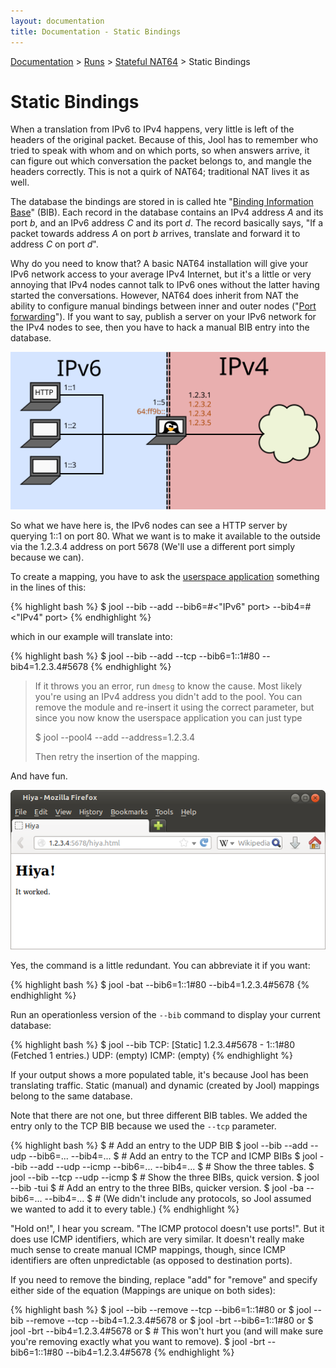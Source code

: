 ```yaml
---
layout: documentation
title: Documentation - Static Bindings
---
```


[Documentation](doc-index.html) > [Runs](doc-index.html#runs) > [Stateful NAT64](mod-run-stateful.html) > Static Bindings

# Static Bindings

When a translation from IPv6 to IPv4 happens, very little is left of the headers of the original packet. Because of this, Jool has to remember who tried to speak with whom and on which ports, so when answers arrive, it can figure out which conversation the packet belongs to, and mangle the headers correctly. This is not a quirk of NAT64; traditional NAT lives it as well.

The database the bindings are stored in is called hte "[Binding Information Base](misc-bib.html)" (BIB). Each record in the database contains an IPv4 address _A_ and its port _b_, and an IPv6 address _C_ and its port _d_. The record basically says, "If a packet towards address _A_ on port _b_ arrives, translate and forward it to address _C_ on port _d_".

Why do you need to know that? A basic NAT64 installation will give your IPv6 network access to your average IPv4 Internet, but it's a little or very annoying that IPv4 nodes cannot talk to IPv6 ones without the latter having started the conversations. However, NAT64 does inherit from NAT the ability to configure manual bindings between inner and outer nodes ("<a href="http://en.wikipedia.org/wiki/Port_forwarding" target="_blank">Port forwarding</a>"). If you want to say, publish a server on your IPv6 network for the IPv4 nodes to see, then you have to hack a manual BIB entry into the database.

![Fig.1 - Network design](images/static-network.svg)

So what we have here is, the IPv6 nodes can see a HTTP server by querying 1::1 on port 80. What we want is to make it available to the outside via the 1.2.3.4 address on port 5678 (We'll use a different port simply because we can).

To create a mapping, you have to ask the [userspace application](usr-install.html) something in the lines of this:

{% highlight bash %}
$ jool --bib --add <protocols> --bib6=<Ipv6 address>#<"IPv6" port> --bib4=<IPv4 address>#<"IPv4" port>
{% endhighlight %}

which in our example will translate into:

{% highlight bash %}
$ jool --bib --add --tcp --bib6=1::1#80 --bib4=1.2.3.4#5678
{% endhighlight %}

> If it throws you an error, run `dmesg` to know the cause. Most likely you're using an IPv4 address you didn't add to the pool. You can remove the module and re-insert it using the correct parameter, but since you now know the userspace application you can just type
> 
> 	$ jool --pool4 --add --address=1.2.3.4
> 
> Then retry the insertion of the mapping.

And have fun.

![Fig.2 - Test](images/static-hiya.png)

Yes, the command is a little redundant. You can abbreviate it if you want:

{% highlight bash %}
$ jool -bat --bib6=1::1#80 --bib4=1.2.3.4#5678
{% endhighlight %}

Run an operationless version of the `--bib` command to display your current database:

{% highlight bash %}
$ jool --bib
TCP:
[Static] 1.2.3.4#5678 - 1::1#80
  (Fetched 1 entries.)
UDP:
  (empty)
ICMP:
  (empty)
{% endhighlight %}

If your output shows a more populated table, it's because Jool has been translating traffic. Static (manual) and dynamic (created by Jool) mappings belong to the same database.

Note that there are not one, but three different BIB tables. We added the entry only to the TCP BIB because we used the `--tcp` parameter.

{% highlight bash %}
$ # Add an entry to the UDP BIB
$ jool --bib --add --udp --bib6=... --bib4=...
$ # Add an entry to the TCP and ICMP BIBs
$ jool --bib --add --udp --icmp --bib6=... --bib4=...
$ # Show the three tables.
$ jool --bib --tcp --udp --icmp
$ # Show the three BIBs, quick version.
$ jool --bib -tui
$ # Add an entry to the three BIBs, quicker version.
$ jool -ba --bib6=... --bib4=...
$ # (We didn't include any protocols, so Jool assumed we wanted to add it to every table.)
{% endhighlight %}

"Hold on!", I hear you scream. "The ICMP protocol doesn't use ports!". But it does use ICMP identifiers, which are very similar. It doesn't really make much sense to create manual ICMP mappings, though, since ICMP identifiers are often unpredictable (as opposed to destination ports).

If you need to remove the binding, replace "add" for "remove" and specify either side of the equation (Mappings are unique on both sides):

{% highlight bash %}
$ jool --bib --remove --tcp --bib6=1::1#80
or
$ jool --bib --remove --tcp --bib4=1.2.3.4#5678
or
$ jool -brt --bib6=1::1#80
or
$ jool -brt --bib4=1.2.3.4#5678
or
$ # This won't hurt you (and will make sure you're removing exactly what you want to remove).
$ jool -brt --bib6=1::1#80 --bib4=1.2.3.4#5678
{% endhighlight %}

